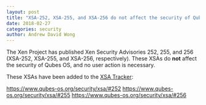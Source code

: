 ```yaml
---
layout: post
title: "XSA-252, XSA-255, and XSA-256 do not affect the security of Qubes OS"
date: 2018-02-27
categories: security
author: Andrew David Wong
---
```


The Xen Project has published Xen Security Advisories 252, 255, and 256
(XSA-252, XSA-255, and XSA-256, respectively). These XSAs do **not**
affect the security of Qubes OS, and no user action is necessary.

These XSAs have been added to the [XSA Tracker]:

<https://www.qubes-os.org/security/xsa/#252>
<https://www.qubes-os.org/security/xsa/#255>
<https://www.qubes-os.org/security/xsa/#256>


[XSA Tracker]: https://www.qubes-os.org/security/xsa/

